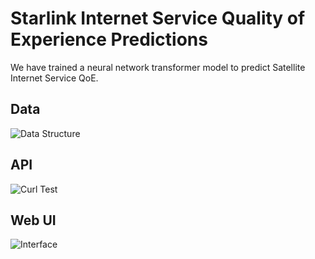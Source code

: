 # Starlink Internet Service Quality of Experience Predictions
We have trained a neural network transformer model to predict Satellite Internet Service QoE. <br>
## Data
![Data Structure](https://raw.githubusercontent.com/tme-osx/TME-AIX/refs/heads/main/starlink/images/starlink-data.png)<br>
## API 
![Curl Test](https://raw.githubusercontent.com/tme-osx/TME-AIX/refs/heads/main/starlink/images/starlink-api.png)
## Web UI
![Interface](https://raw.githubusercontent.com/tme-osx/TME-AIX/refs/heads/main/starlink/images/starlink-main.png)<br>
